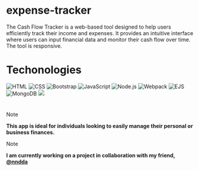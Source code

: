 # expense-tracker
The Cash Flow Tracker is a web-based tool designed to help users efficiently track their income and expenses. It provides an intuitive interface where users can input financial data and monitor their cash flow over time. The tool is responsive.

# Techonologies
![HTML](https://img.shields.io/badge/HTML-E34F26?style=flat-square&logo=html5&logoColor=ffffff)
![CSS](https://img.shields.io/badge/CSS-1572B6?style=flat-square&logo=css3&logoColor=ffffff)
![Bootstrap](https://img.shields.io/badge/Bootstrap-7952B3?style=flat-square&logo=bootstrap&logoColor=ffffff)
![JavaScript](https://img.shields.io/badge/JavaScript-F7DF1E?style=flat-square&logo=javascript&logoColor=000000)
![Node.js](https://img.shields.io/badge/Node.js-339933?style=flat-square&logo=nodedotjs&logoColor=white)
![Webpack](https://img.shields.io/badge/Webpack-8DD6F9?style=flat-square&logo=webpack&logoColor=white)
![EJS](https://img.shields.io/badge/EJS-023430?style=flat-square&logo=ejs&logoColor=ffffff)
![MongoDB](https://img.shields.io/badge/MongoDB-47A248?style=flat-square&logo=mongodb&logoColor=ffffff)
![](https://img.shields.io/badge/Font%20Awesome-528DD7?style=flat-square&logo=fontawesome&logoColor=ffffff)

#
> [!NOTE]  
> <b>This app is ideal for individuals looking to easily manage their personal or business finances.</b>

> [!NOTE]  
> <b>I am currently working on a project in collaboration with my friend, [@nndda](https://github.com/nndda)</b>
